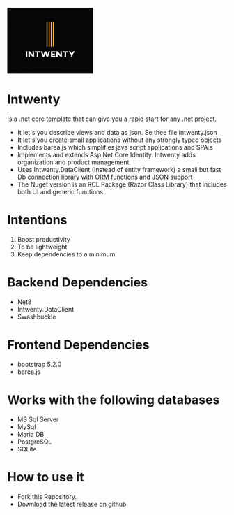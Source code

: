 ![alt text](https://github.com/Domitor/Intwenty/blob/master/IntwentyDemo/wwwroot/images/intwenty_loggo_small.png)


# Intwenty
Is a .net core template that can give you a rapid start for any .net project.

- It let's you describe views and data as json. Se thee file intwenty.json
- It let's you create small applications without any strongly typed objects
- Includes barea.js which simplifies java script applications and SPA:s
- Implements and extends Asp.Net Core Identity. Intwenty adds organization and product management.
- Uses Intwenty.DataClient (Instead of entity framework) a small but fast Db connection library with ORM functions and JSON support
- The Nuget version is an RCL Package (Razor Class Library) that includes both UI and generic functions.


# Intentions
1. Boost productivity
2. To be lightweight
3. Keep dependencies to a minimum.

# Backend Dependencies
- Net8
- Intwenty.DataClient
- Swashbuckle

# Frontend Dependencies
- bootstrap 5.2.0
- barea.js

# Works with the following databases
- MS Sql Server
- MySql
- Maria DB
- PostgreSQL
- SQLite

# How to use it
- Fork this Repository.
- Download the latest release on github.













